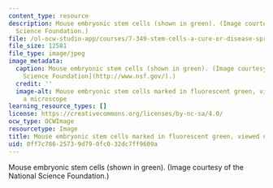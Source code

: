 ```yaml
---
content_type: resource
description: Mouse embryonic stem cells (shown in green). (Image courtesy of the National
  Science Foundation.)
file: /ol-ocw-studio-app/courses/7-349-stem-cells-a-cure-or-disease-spring-2011/0ff7c78625739d790fc032dc7ff9609a_7-349s11-th.jpg
file_size: 12581
file_type: image/jpeg
image_metadata:
  caption: Mouse embryonic stem cells (shown in green). (Image courtesy of the [National
    Science Foundation](http://www.nsf.gov/).)
  credit: ''
  image-alt: Mouse embryonic stem cells marked in fluorescent green, viewed under
    a microscope
learning_resource_types: []
license: https://creativecommons.org/licenses/by-nc-sa/4.0/
ocw_type: OCWImage
resourcetype: Image
title: Mouse embryonic stem cells marked in fluorescent green, viewed under a microscope
uid: 0ff7c786-2573-9d79-0fc0-32dc7ff9609a
---
```

Mouse embryonic stem cells (shown in green). (Image courtesy of the National Science Foundation.)